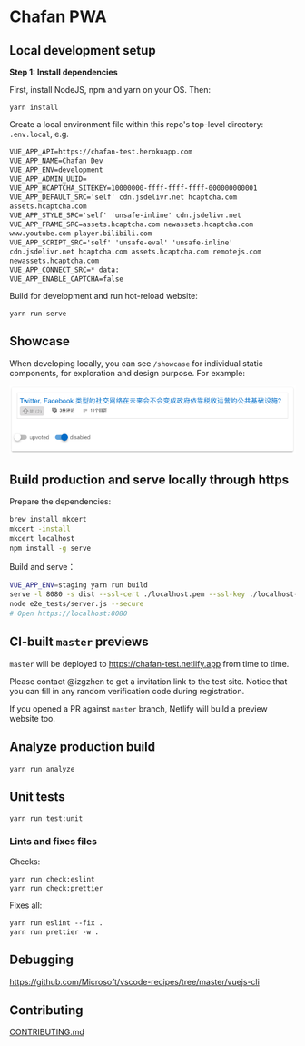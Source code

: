 # Chafan PWA

## Local development setup

**Step 1: Install dependencies**

First, install NodeJS, npm and yarn on your OS. Then:

```
yarn install
```

Create a local environment file within this repo's top-level directory: `.env.local`, e.g.

```
VUE_APP_API=https://chafan-test.herokuapp.com
VUE_APP_NAME=Chafan Dev
VUE_APP_ENV=development
VUE_APP_ADMIN_UUID=
VUE_APP_HCAPTCHA_SITEKEY=10000000-ffff-ffff-ffff-000000000001
VUE_APP_DEFAULT_SRC='self' cdn.jsdelivr.net hcaptcha.com assets.hcaptcha.com
VUE_APP_STYLE_SRC='self' 'unsafe-inline' cdn.jsdelivr.net
VUE_APP_FRAME_SRC=assets.hcaptcha.com newassets.hcaptcha.com www.youtube.com player.bilibili.com
VUE_APP_SCRIPT_SRC='self' 'unsafe-eval' 'unsafe-inline' cdn.jsdelivr.net hcaptcha.com assets.hcaptcha.com remotejs.com newassets.hcaptcha.com
VUE_APP_CONNECT_SRC=* data:
VUE_APP_ENABLE_CAPTCHA=false
```

Build for development and run hot-reload website:

```
yarn run serve
```

## Showcase

When developing locally, you can see `/showcase` for individual static components, for exploration and design purpose. For example:

![](./example-showcase.png)

## Build production and serve locally through https

Prepare the dependencies:

```bash
brew install mkcert
mkcert -install
mkcert localhost
npm install -g serve
```

Build and serve：

```bash
VUE_APP_ENV=staging yarn run build
serve -l 8080 -s dist --ssl-cert ./localhost.pem --ssl-key ./localhost-key.pem
node e2e_tests/server.js --secure
# Open https://localhost:8080
```

## CI-built `master` previews

`master` will be deployed to https://chafan-test.netlify.app from time to time.

Please contact @izgzhen to get a invitation link to the test site. Notice that you can fill in any random verification code during registration.

If you opened a PR against `master` branch, Netlify will build a preview website too.

## Analyze production build

```
yarn run analyze
```

## Unit tests

```
yarn run test:unit
```

### Lints and fixes files

Checks:

```
yarn run check:eslint
yarn run check:prettier
```

Fixes all:

```
yarn run eslint --fix .
yarn run prettier -w .
```

## Debugging

https://github.com/Microsoft/vscode-recipes/tree/master/vuejs-cli

## Contributing

[CONTRIBUTING.md](CONTRIBUTING.md)
